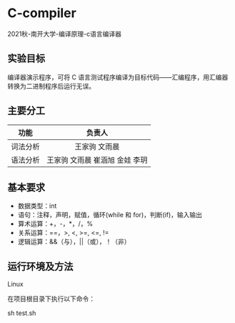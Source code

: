 # C-compiler

2021秋-南开大学-编译原理-c语言编译器

## 实验目标

编译器演示程序，可将 C 语言测试程序编译为目标代码——汇编程序，用汇编器转换为二进制程序后运行无误。

## 主要分工

|功能|负责人|
|---|:--:|
|词法分析|王家驹 文雨晨|
|语法分析|王家驹 文雨晨 崔涵旭 金娃 李玥|

## 基本要求

- 数据类型：int
- 语句：注释，声明，赋值，循环(while 和 for)，判断(if)，输入输出
- 算术运算：+，-，*，/，%
- 关系运算：==，>, <, >=, <=, !=
- 逻辑运算：&&（与），||（或），！（非）

## 运行环境及方法

Linux

在项目根目录下执行以下命令：

sh test.sh
